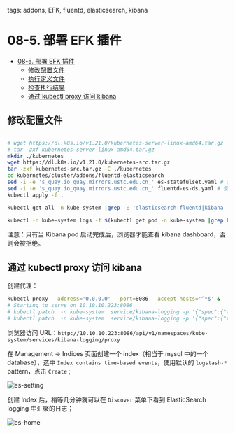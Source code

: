 tags: addons, EFK, fluentd, elasticsearch, kibana

# 08-5. 部署 EFK 插件

<!-- TOC -->

- [08-5. 部署 EFK 插件](#08-5-部署-efk-插件)
    - [修改配置文件](#修改配置文件)
    - [执行定义文件](#执行定义文件)
    - [检查执行结果](#检查执行结果)
    - [通过 kubectl proxy 访问 kibana](#通过-kubectl-proxy-访问-kibana)

<!-- /TOC -->

## 修改配置文件


``` bash

# wget https://dl.k8s.io/v1.21.0/kubernetes-server-linux-amd64.tar.gz
# tar -zxf kubernetes-server-linux-amd64.tar.gz
mkdir ./kubernetes
wget https://dl.k8s.io/v1.21.0/kubernetes-src.tar.gz
tar -zxf kubernetes-src.tar.gz -C ./kubernetes
cd kubernetes/cluster/addons/fluentd-elasticsearch
sed -i -e 's_quay.io_quay.mirrors.ustc.edu.cn_' es-statefulset.yaml # 使用中科大的 Registry
sed -i -e 's_quay.io_quay.mirrors.ustc.edu.cn_' fluentd-es-ds.yaml # 使用中科大的 Registry
kubectl apply -f .

kubectl get all -n kube-system |grep -E 'elasticsearch|fluentd|kibana'

kubectl -n kube-system logs -f $(kubectl get pod -n kube-system |grep kibana-logging|awk '{print $1}')
```

注意：只有当 Kibana pod 启动完成后，浏览器才能查看 kibana dashboard，否则会被拒绝。

## 通过 kubectl proxy 访问 kibana

创建代理：

``` bash
kubectl proxy --address='0.0.0.0' --port=8086 --accept-hosts='^*$' &
# Starting to serve on 10.10.10.223:8086
# kubectl patch  -n kube-system  service/kibana-logging -p '{"spec":{"type":"LoadBalancer"}}'
# kubectl patch  -n kube-system  service/kibana-logging -p '{"spec":{"type":"ClusterIP"}}'
```
<!-- kubectl get svc -n kube-system |grep -v TYPE|grep kibana-logging|awk '{print $3}' -->

浏览器访问 URL：`http://10.10.10.223:8086/api/v1/namespaces/kube-system/services/kibana-logging/proxy`

在 Management -> Indices 页面创建一个 index（相当于 mysql 中的一个 database），选中 `Index contains time-based events`，使用默认的 `logstash-*` pattern，点击 `Create` ;

![es-setting](../images/es-setting.png)

创建 Index 后，稍等几分钟就可以在 `Discover` 菜单下看到 ElasticSearch logging 中汇聚的日志；

![es-home](../images/es-home.png)

